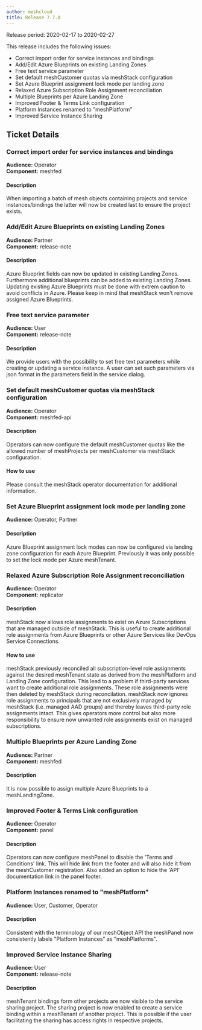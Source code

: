 ```yaml
---
author: meshcloud
title: Release 7.7.0
---
```


Release period: 2020-02-17 to 2020-02-27

This release includes the following issues:
* Correct import order for service instances and bindings
* Add/Edit Azure Blueprints on existing Landing Zones
* Free text service parameter
* Set default meshCustomer quotas via meshStack configuration
* Set Azure Blueprint assignment lock mode per landing zone
* Relaxed Azure Subscription Role Assignment reconciliation
* Multiple Blueprints per Azure Landing Zone
* Improved Footer & Terms Link configuration
* Platform Instances renamed to "meshPlatform"
* Improved Service Instance Sharing
<!--truncate-->

## Ticket Details
### Correct import order for service instances and bindings
**Audience:** Operator<br>**Component:** meshfed


#### Description
When importing a batch of mesh objects containing projects and service instances/bindings the latter will now be created last to ensure the project exists.

### Add/Edit Azure Blueprints on existing Landing Zones
**Audience:** Partner<br>**Component:** release-note


#### Description
Azure Blueprint fields can now be updated in existing Landing Zones. Furthermore additional blueprints can be added to existing Landing Zones. Updating existing Azure Blueprints must be done with extrem caution to avoid conflicts in Azure. Please keep in mind that meshStack won't remove assigned Azure Blueprints.

### Free text service parameter
**Audience:** User<br>**Component:** release-note


#### Description
We provide users with the possibility to set free text parameters while creating or updating a service instance. A user can set such parameters via json format in the parameters field in the service dialog.

### Set default meshCustomer quotas via meshStack configuration
**Audience:** Operator<br>**Component:** meshfed-api


#### Description
Operators can now configure the default meshCustomer quotas like the allowed number of
meshProjects per meshCustomer via meshStack configuration.

#### How to use
Please consult the meshStack operator documentation for additional information.

### Set Azure Blueprint assignment lock mode per landing zone
**Audience:** Operator, Partner<br>

#### Description
Azure Blueprint assignment lock modes can now be configured via landing zone configuration for each Azure Blueprint. Previously it was only possible to set the lock mode per Azure meshTenant.

### Relaxed Azure Subscription Role Assignment reconciliation
**Audience:** Operator<br>**Component:** replicator


#### Description
meshStack now allows role assignments to exist on Azure Subscriptions that are managed outside of meshStack.
This is useful to create additional role assignments from Azure Blueprints or other Azure Services like DevOps Service Connections.

#### How to use
meshStack previously reconciled all subscription-level role assignments against the desired meshTenant state as derived
from the meshPlatform and Landing Zone configuration. This lead to a problem if third-party services want to create
additional role assignments. These role assignments were then deleted by meshStack during reconcilation.
meshStack now ignores role assignments to principals that are not exclusively managed by meshStack (i.e. managed
AAD groups) and thereby leaves third-party role assignments intact. This gives operators more control but also more
responsibility to ensure now unwanted role assignments exist on managed subscriptions.

### Multiple Blueprints per Azure Landing Zone
**Audience:** Partner<br>**Component:** meshfed


#### Description
It is now possible to assign multiple Azure Blueprints to a meshLandingZone.

### Improved Footer & Terms Link configuration
**Audience:** Operator<br>**Component:** panel


#### Description
Operators can now configure meshPanel to disable the 'Terms and Conditions' link. 
This will hide link from the footer and will also hide it from the meshCustomer registration.
Also added an option to hide the 'API' documentation link in the panel footer.

### Platform Instances renamed to "meshPlatform"
**Audience:** User, Customer, Operator<br>

#### Description
Consistent with the terminology of our meshObject API the meshPanel now consistently
labels "Platform Instances" as "meshPlatforms".

### Improved Service Instance Sharing
**Audience:** User<br>**Component:** release-note


#### Description
meshTenant bindings form other projects are now visible to the service sharing project. The sharing project is now enabled to create a service binding within a meshTenant of another project. This is possible if the user facilitating the sharing has access rights in respective projects.

